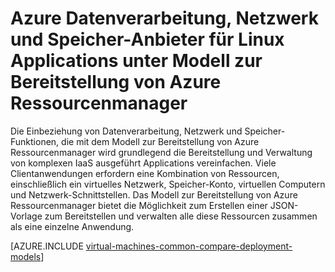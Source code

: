 <properties
   pageTitle="Datenverarbeitung, Netzwerk und Speicher Anbieter | Microsoft Azure"
   description="Übersicht über die berechnen, Netzwerk- und Speicher Ressourcenanbieter (CRP, NRP und SRP) für Linux Applications im Modell zur Bereitstellung von Azure Ressourcenmanager"
   services="virtual-machines-linux"
   documentationCenter=""
   authors="tfitzmac"
   manager="timlt"
   editor="tysonn"
   tags="azure-resource-manager,azure-service-management"/>

<tags
   ms.service="virtual-machines-linux"
   ms.devlang="na"
   ms.topic="article"
   ms.tgt_pltfrm="vm-linux"
   ms.workload="infrastructure-services"
   ms.date="08/19/2015"
   ms.author="tomfitz"/>

# <a name="azure-compute-network-and-storage-providers-for-linux-applications-under-azure-resource-manager-deployment-model"></a>Azure Datenverarbeitung, Netzwerk und Speicher-Anbieter für Linux Applications unter Modell zur Bereitstellung von Azure Ressourcenmanager

Die Einbeziehung von Datenverarbeitung, Netzwerk und Speicher-Funktionen, die mit dem Modell zur Bereitstellung von Azure Ressourcenmanager wird grundlegend die Bereitstellung und Verwaltung von komplexen IaaS ausgeführt Applications vereinfachen. Viele Clientanwendungen erfordern eine Kombination von Ressourcen, einschließlich ein virtuelles Netzwerk, Speicher-Konto, virtuellen Computern und Netzwerk-Schnittstellen. Das Modell zur Bereitstellung von Azure Ressourcenmanager bietet die Möglichkeit zum Erstellen einer JSON-Vorlage zum Bereitstellen und verwalten alle diese Ressourcen zusammen als eine einzelne Anwendung.

[AZURE.INCLUDE [virtual-machines-common-compare-deployment-models](../../includes/virtual-machines-common-compare-deployment-models.md)]
